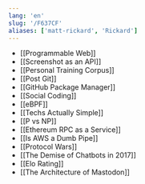 ```yaml
---
lang: 'en'
slug: '/F637CF'
aliases: ['matt-rickard', 'Rickard']
---
```


- [[Programmable Web]]
- [[Screenshot as an API]]
- [[Personal Training Corpus]]
- [[Post Git]]
- [[GitHub Package Manager]]
- [[Social Coding]]
- [[eBPF]]
- [[Techs Actually Simple]]
- [[P vs NP]]
- [[Ethereum RPC as a Service]]
- [[Is AWS a Dumb Pipe]]
- [[Protocol Wars]]
- [[The Demise of Chatbots in 2017]]
- [[Elo Rating]]
- [[The Architecture of Mastodon]]

